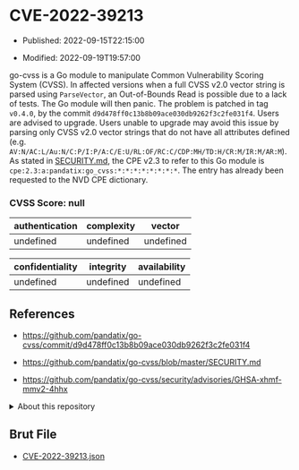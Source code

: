 # CVE-2022-39213

- Published: 2022-09-15T22:15:00

- Modified: 2022-09-19T19:57:00

go-cvss is a Go module to manipulate Common Vulnerability Scoring System (CVSS). In affected versions when a full CVSS v2.0 vector string is parsed using `ParseVector`, an Out-of-Bounds Read is possible due to a lack of tests. The Go module will then panic. The problem is patched in tag `v0.4.0`, by the commit `d9d478ff0c13b8b09ace030db9262f3c2fe031f4`. Users are advised to upgrade. Users unable to upgrade may avoid this issue by parsing only CVSS v2.0 vector strings that do not have all attributes defined (e.g. `AV:N/AC:L/Au:N/C:P/I:P/A:C/E:U/RL:OF/RC:C/CDP:MH/TD:H/CR:M/IR:M/AR:M`). As stated in [SECURITY.md](https://github.com/pandatix/go-cvss/blob/master/SECURITY.md), the CPE v2.3 to refer to this Go module is `cpe:2.3:a:pandatix:go_cvss:*:*:*:*:*:*:*:*`. The entry has already been requested to the NVD CPE dictionary.

### CVSS Score: **null**

| authentication | complexity | vector |
| --- | --- | --- |
| undefined | undefined | undefined |

| confidentiality | integrity | availability |
| --- | --- | --- |
| undefined | undefined | undefined |

## References

* https://github.com/pandatix/go-cvss/commit/d9d478ff0c13b8b09ace030db9262f3c2fe031f4

* https://github.com/pandatix/go-cvss/blob/master/SECURITY.md

* https://github.com/pandatix/go-cvss/security/advisories/GHSA-xhmf-mmv2-4hhx

<details>
<summary>About this repository</summary> 

  This repository is part of the project [Live Hack CVE](https://github.com/Live-Hack-CVE). Main website can be found [www.live-hack.org](https://www.live-hack.org) 
  
  Made by [Sn0wAlice](https://github.com/Sn0wAlice) for the people that care about security and need to have a feed of the latest CVEs. Hope you enjoy it, don't forget to star the repo and follow me on [Twitter](https://twitter.com/Sn0wAlice) and [Github](https://github.com/Sn0wAlice). And that is my [personnal website](https://www.alice-snow.me/)

  - [Home Page](https://github.com/Live-Hack-CVE)
  - [Framework](https://github.com/Live-Hack-CVE/cve-framework)
  - [CVE database](https://github.com/Live-Hack-CVE/full_database)
  - [Changelog](https://github.com/Live-Hack-CVE/Changelog)
</details>

## Brut File

* [CVE-2022-39213.json](https://raw.githubusercontent.com/Live-Hack-CVE/full_database/main/cves/2022/CVE-2022-39213.json)

